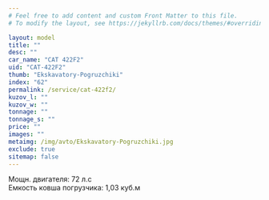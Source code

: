 ```yaml
---
# Feel free to add content and custom Front Matter to this file.
# To modify the layout, see https://jekyllrb.com/docs/themes/#overriding-theme-defaults

layout: model
title: ""
desc: ""
car_name: "CAT 422F2"
uid: "CAT-422F2"
thumb: "Ekskavatory-Pogruzchiki"
index: "62"
permalink: /service/cat-422f2/
kuzov_l: ""
kuzov_w: ""
tonnage: ""
tonnage_s: ""
price: ""
images: ""
metaimg: /img/avto/Ekskavatory-Pogruzchiki.jpg
exclude: true
sitemap: false
---
```


Мощн. двигателя: 72 л.с  
Емкость ковша погрузчика: 1,03 куб.м  